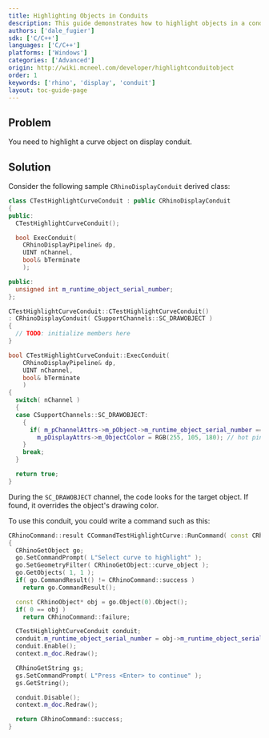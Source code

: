 ```yaml
---
title: Highlighting Objects in Conduits
description: This guide demonstrates how to highlight objects in a conduit using C/C++.
authors: ['dale_fugier']
sdk: ['C/C++']
languages: ['C/C++']
platforms: ['Windows']
categories: ['Advanced']
origin: http://wiki.mcneel.com/developer/highlightconduitobject
order: 1
keywords: ['rhino', 'display', 'conduit']
layout: toc-guide-page
---
```


 
## Problem

You need to highlight a curve object on display conduit.

## Solution

Consider the following sample `CRhinoDisplayConduit` derived class:

```cpp
class CTestHighlightCurveConduit : public CRhinoDisplayConduit
{
public:
  CTestHighlightCurveConduit();

  bool ExecConduit(
    CRhinoDisplayPipeline& dp,
    UINT nChannel,
    bool& bTerminate
    );

public:
  unsigned int m_runtime_object_serial_number;
};

CTestHighlightCurveConduit::CTestHighlightCurveConduit()
: CRhinoDisplayConduit( CSupportChannels::SC_DRAWOBJECT )
{
  // TODO: initialize members here
}

bool CTestHighlightCurveConduit::ExecConduit(
    CRhinoDisplayPipeline& dp,
    UINT nChannel,
    bool& bTerminate
    )
{
  switch( nChannel )
  {
  case CSupportChannels::SC_DRAWOBJECT:
    {
      if( m_pChannelAttrs->m_pObject->m_runtime_object_serial_number == m_runtime_object_serial_number )
        m_pDisplayAttrs->m_ObjectColor = RGB(255, 105, 180); // hot pink
    }
    break;
  }

  return true;
}
```

During the `SC_DRAWOBJECT` channel, the code looks for the target object.  If found, it overrides the object's drawing color.

To use this conduit, you could write a command such as this:

```cpp
CRhinoCommand::result CCommandTestHighlightCurve::RunCommand( const CRhinoCommandContext& context )
{
  CRhinoGetObject go;
  go.SetCommandPrompt( L"Select curve to highlight" );
  go.SetGeometryFilter( CRhinoGetObject::curve_object );
  go.GetObjects( 1, 1 );
  if( go.CommandResult() != CRhinoCommand::success )
    return go.CommandResult();

  const CRhinoObject* obj = go.Object(0).Object();
  if( 0 == obj )
    return CRhinoCommand::failure;

  CTestHighlightCurveConduit conduit;
  conduit.m_runtime_object_serial_number = obj->m_runtime_object_serial_number;
  conduit.Enable();
  context.m_doc.Redraw();

  CRhinoGetString gs;
  gs.SetCommandPrompt( L"Press <Enter> to continue" );
  gs.GetString();

  conduit.Disable();
  context.m_doc.Redraw();

  return CRhinoCommand::success;
}
```
